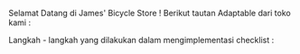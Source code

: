 Selamat Datang di James' Bicycle Store !
Berikut tautan Adaptable dari toko kami : 

Langkah - langkah yang dilakukan dalam mengimplementasi checklist :
